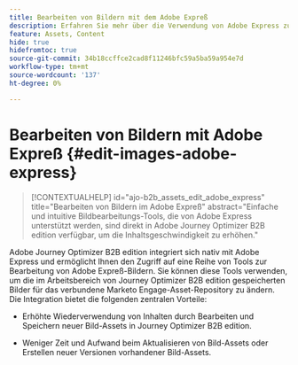 ```yaml
---
title: Bearbeiten von Bildern mit dem Adobe Expreß
description: Erfahren Sie mehr über die Verwendung von Adobe Express zum Bearbeiten von Bildern in Journey Optimizer B2B edition Workspace.
feature: Assets, Content
hide: true
hidefromtoc: true
source-git-commit: 34b18ccffce2cad8f11246bfc59a5ba59a954e7d
workflow-type: tm+mt
source-wordcount: '137'
ht-degree: 0%

---
```


# Bearbeiten von Bildern mit Adobe Expreß {#edit-images-adobe-express}

>[!CONTEXTUALHELP]
>id="ajo-b2b_assets_edit_adobe_express"
>title="Bearbeiten von Bildern im Adobe Expreß"
>abstract="Einfache und intuitive Bildbearbeitungs-Tools, die von Adobe Express unterstützt werden, sind direkt in Adobe Journey Optimizer B2B edition verfügbar, um die Inhaltsgeschwindigkeit zu erhöhen."

Adobe Journey Optimizer B2B edition integriert sich nativ mit Adobe Express und ermöglicht Ihnen den Zugriff auf eine Reihe von Tools zur Bearbeitung von Adobe Expreß-Bildern. Sie können diese Tools verwenden, um die im Arbeitsbereich von Journey Optimizer B2B edition gespeicherten Bilder für das verbundene Marketo Engage-Asset-Repository zu ändern. Die Integration bietet die folgenden zentralen Vorteile:

* Erhöhte Wiederverwendung von Inhalten durch Bearbeiten und Speichern neuer Bild-Assets in Journey Optimizer B2B edition.

* Weniger Zeit und Aufwand beim Aktualisieren von Bild-Assets oder Erstellen neuer Versionen vorhandener Bild-Assets.
